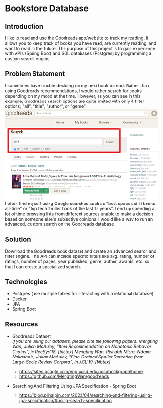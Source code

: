 # Bookstore Database

## Introduction
I like to read and use the Goodreads app/website to track my reading. 
It allows you to keep track of books you have read, are currently reading, and want to read in the future. 
The purpose of this project is to gain experience with APIs (Spring Boot) and SQL databases (Postgres) by programming a custom search engine.

## Problem Statement
I sometimes have trouble deciding on my next book to read. 
Rather than using Goodreads recommendations, I would rather search for books depending on my mood at the time. 
However, as you can see in this example, Goodreads search options are quite limited with only 4 filter options; "all", "title", "author", or "genre".  
<img src="src/main/resources/images/goodreads-search.png">  
I often find myself using Google searches such as "best space sci-fi books all-time" or "top tech thriller book of the last 15 years". 
I end up spending a lot of time browsing lists from different sources unable to make a decision based on someone else's subjective opinions. 
I would like a way to run an advanced, custom search on the Goodreads database.


## Solution
Download the Goodreads book dataset and create an advanced search and filter engine. 
The API can include specific filters like avg. rating, number of ratings, number of pages, year published, genre, author, awards, etc. so that I can create a specialized search.

## Technologies
- Postgres (use multiple tables for interacting with a relational database)
- Docker
- JPA
- Spring Boot

## Resources
- Goodreads Dataset   
*If you are using our datasets, please cite the following papers:
Mengting Wan, Julian McAuley, "Item Recommendation on Monotonic Behavior Chains", in RecSys'18.  [bibtex]
Mengting Wan, Rishabh Misra, Ndapa Nakashole, Julian McAuley, "Fine-Grained Spoiler Detection from Large-Scale Review Corpora", in ACL'19. [bibtex]*

  - https://sites.google.com/eng.ucsd.edu/ucsdbookgraph/home
  - https://github.com/MengtingWan/goodreads


- Searching And Filtering Using JPA Specification - Spring Boot
  - https://blog.piinalpin.com/2022/04/searching-and-filtering-using-jpa-specification/#using-search-specification

[](https://www.bloomtech.com/courses/backend-development)